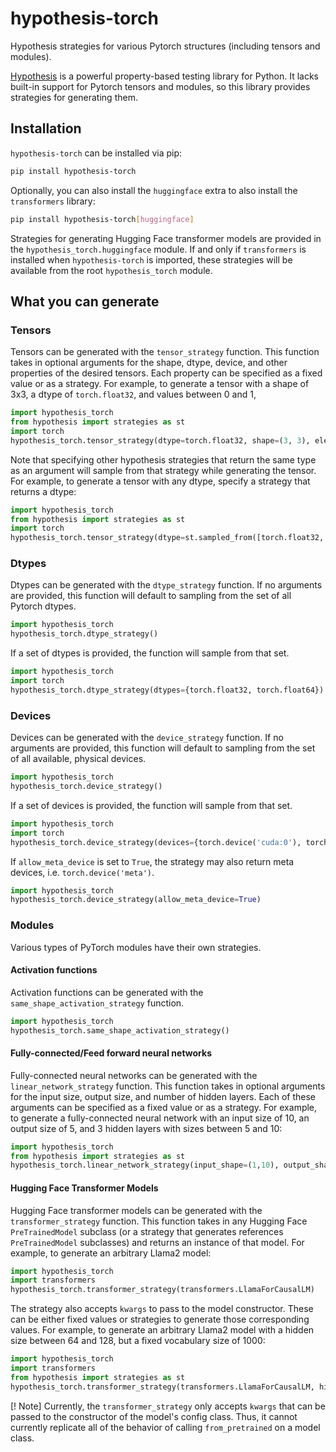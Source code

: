 # hypothesis-torch
Hypothesis strategies for various Pytorch structures (including tensors and modules).

[Hypothesis](https://hypothesis.readthedocs.io/en/latest/) is a powerful property-based testing library for Python. It
lacks built-in support for Pytorch tensors and modules, so this library provides strategies for generating them.

## Installation
`hypothesis-torch` can be installed via pip:
```bash
pip install hypothesis-torch
```

Optionally, you can also install the `huggingface` extra to also install the `transformers` library:
```bash
pip install hypothesis-torch[huggingface]
```

Strategies for generating Hugging Face transformer models are provided in the `hypothesis_torch.huggingface` module. If 
and only if `transformers` is installed when `hypothesis-torch` is imported, these strategies will be available from
the root `hypothesis_torch` module.

## What you can generate

### Tensors

Tensors can be generated with the `tensor_strategy` function. This function takes in optional arguments for the shape,
dtype, device, and other properties of the desired tensors. Each property can be specified as a fixed value or as a
strategy. For example, to generate a tensor with a shape of 3x3, a dtype of `torch.float32`, and values between 0 and 1,

```python
import hypothesis_torch
from hypothesis import strategies as st
import torch
hypothesis_torch.tensor_strategy(dtype=torch.float32, shape=(3, 3), elements=st.floats(0, 1))
```

Note that specifying other hypothesis strategies that return the same type as an argument will sample from that strategy
while generating the tensor. For example, to generate a tensor with any dtype, specify a strategy that returns a dtype:

```python
import hypothesis_torch
from hypothesis import strategies as st
import torch
hypothesis_torch.tensor_strategy(dtype=st.sampled_from([torch.float32, torch.float64]), shape=(3, 3), elements=st.floats(0, 1))
```

### Dtypes

Dtypes can be generated with the `dtype_strategy` function. If no arguments are provided, this function will default to 
sampling from the set of all Pytorch dtypes. 
    
```python
import hypothesis_torch
hypothesis_torch.dtype_strategy()
```

If a set of dtypes is provided, the function will sample from that set.

```python
import hypothesis_torch
import torch
hypothesis_torch.dtype_strategy(dtypes={torch.float32, torch.float64})
```

### Devices

Devices can be generated with the `device_strategy` function. If no arguments are provided, this function will default to
sampling from the set of all available, physical devices.

```python
import hypothesis_torch
hypothesis_torch.device_strategy()
```

If a set of devices is provided, the function will sample from that set.

```python
import hypothesis_torch
import torch
hypothesis_torch.device_strategy(devices={torch.device('cuda:0'), torch.device('cpu')})
```

If `allow_meta_device` is set to `True`, the strategy may also return meta devices, i.e. `torch.device('meta')`.

```python
import hypothesis_torch
hypothesis_torch.device_strategy(allow_meta_device=True)
```

### Modules

Various types of PyTorch modules have their own strategies.

#### Activation functions

Activation functions can be generated with the `same_shape_activation_strategy` function. 

```python
import hypothesis_torch
hypothesis_torch.same_shape_activation_strategy()
```

#### Fully-connected/Feed forward neural networks

Fully-connected neural networks can be generated with the `linear_network_strategy` function. This function takes in 
optional arguments for the input size, output size, and number of hidden layers. Each of these arguments can be 
specified as a fixed value or as a strategy. For example, to generate a fully-connected neural network with an input
size of 10, an output size of 5, and 3 hidden layers with sizes between 5 and 10:

```python
import hypothesis_torch
from hypothesis import strategies as st
hypothesis_torch.linear_network_strategy(input_shape=(1,10), output_shape=(1,5), hidden_layer_size=st.integers(5, 10), depth=3)
```

#### Hugging Face Transformer Models

Hugging Face transformer models can be generated with the `transformer_strategy` function. This function takes in any
Hugging Face `PreTrainedModel` subclass (or a strategy that generates references `PreTrainedModel` subclasses) and 
returns an instance of that model. For example, to generate an arbitrary Llama2 model:

```python
import hypothesis_torch
import transformers
hypothesis_torch.transformer_strategy(transformers.LlamaForCausalLM)
```

The strategy also accepts `kwargs` to pass to the model constructor. These can be either fixed values or strategies to 
generate those corresponding values. For example, to generate an arbitrary Llama2 model with a hidden size between 64 and
128, but a fixed vocabulary size of 1000:

```python
import hypothesis_torch
import transformers
from hypothesis import strategies as st
hypothesis_torch.transformer_strategy(transformers.LlamaForCausalLM, hidden_size=st.integers(64, 128), vocab_size=1000)
```

[! Note]
    Currently, the `transformer_strategy` only accepts `kwargs` that can be passed to the constructor of the model's 
    config class. Thus, it cannot currently replicate all of the behavior of calling `from_pretrained` on a model class.